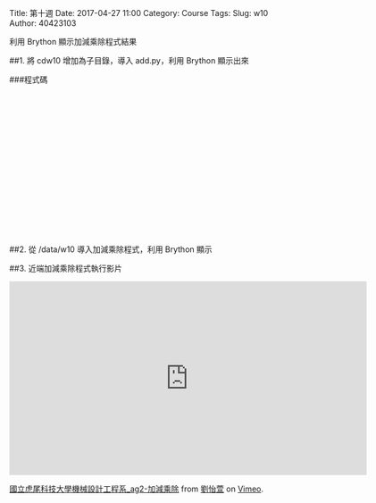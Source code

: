 Title: 第十週
Date: 2017-04-27 11:00
Category: Course
Tags: 
Slug: w10
Author: 40423103

利用 Brython 顯示加減乘除程式結果


<!-- PELICAN_END_SUMMARY -->

##1. 將 cdw10 增加為子目錄，導入 add.py，利用 Brython 顯示出來

<!-- 導入 Brython 標準程式庫 -->
 
<script src="../data/Brython-3.3.1/brython.js"></script>
<script src="../data/Brython-3.3.1/brython_stdlib.js"></script>
 
<!-- 啟動 Brython -->
<script>
window.onload=function(){
// 設定 cdw10 為共用程式路徑
brython({debug:1, pythonpath:['./../cdw10']});
}
</script>
 
<!-- 以下實際利用  Brython -->
 
<div id="container" width="600" height="400"></div>
 
<script type="text/python3">
from browser import document as doc
from browser import html
import math
import add
container = doc['container']

a=1
b=2
sum=add.add(a,b)

container <= str(sum)

</script>

###程式碼
<pre class="brush:html;auto-links:false;toolbar:false" contenteditable="false">
<!-- 導入 Brython 標準程式庫 -->
 
<script src="../data/Brython-3.3.1/brython.js"></script>
<script src="../data/Brython-3.3.1/brython_stdlib.js"></script>
 
<!-- 啟動 Brython -->
<script>
window.onload=function(){
// 設定 cdw10 為共用程式路徑
brython({debug:1, pythonpath:['./../cdw10']});
}
</script>
 
<!-- 以下實際利用  Brython -->
 
<div id="container" width="600" height="400"></div>
 
<script type="text/python3">
from browser import document as doc
from browser import html
import math
import add
container = doc['container']

a=1
b=2
sum=add.add(a,b)

container <= str(sum)
print(sum)

</script>
</pre>


##2. 從 /data/w10 導入加減乘除程式，利用 Brython 顯示


<!-- 導入 Brython 標準程式庫 -->
 
<script src="../data/Brython-3.3.1/brython.js"></script>
<script src="../data/Brython-3.3.1/brython_stdlib.js"></script>
 
<!-- 啟動 Brython -->
<script>
window.onload=function(){
// 設定 cdw10 為共用程式路徑
brython({debug:1, pythonpath:['./../data/w10']});
}
</script>
 
<!-- 以下實際利用  Brython -->
 
<div id="count" width="600" height="400"></div>
 
<script type="text/python3">
from browser import document as doc
from browser import html
import math
import add
import times
import minus
import divide
import app
count = doc['count']

a=1
b=2

sum=app.app(a,b)


count<=str(sum)

</script>


##3. 近端加減乘除程式執行影片

<iframe src="https://player.vimeo.com/video/214948749" width="640" height="347" frameborder="0" webkitallowfullscreen mozallowfullscreen allowfullscreen></iframe>
<p><a href="https://vimeo.com/214948749">國立虎尾科技大學機械設計工程系_ag2-加減乘除</a> from <a href="https://vimeo.com/user45467634">劉怡萱</a> on <a href="https://vimeo.com">Vimeo</a>.</p>




















